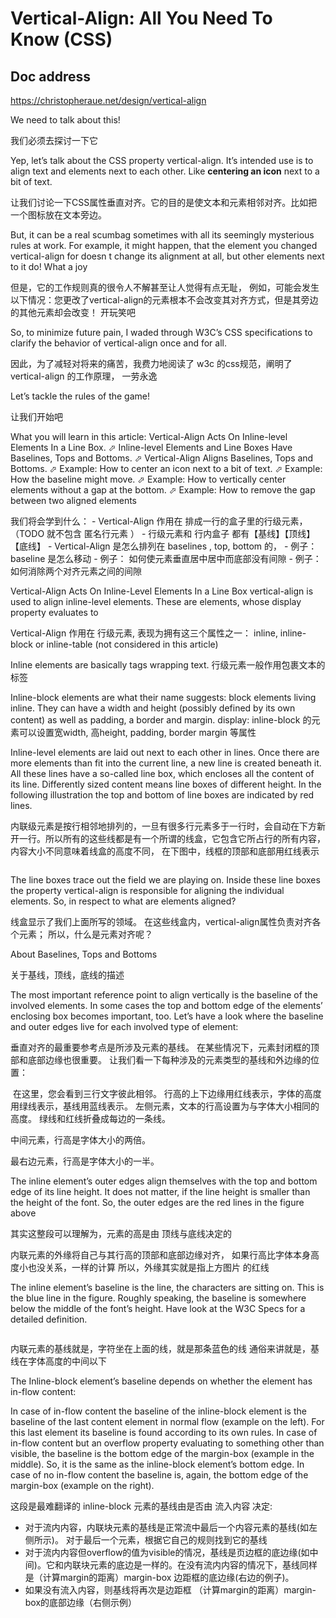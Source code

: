 # Vertical-Align: All You Need To Know (CSS)
## Doc address
https://christopheraue.net/design/vertical-align

We need  to talk  about this!

我们必须去探讨一下它

Yep, let’s talk about the CSS property vertical-align. It’s intended use is to align text and elements next to each other. Like **centering an icon** next to a bit of text.

让我们讨论一下CSS属性垂直对齐。它的目的是使文本和元素相邻对齐。比如把一个图标放在文本旁边。

But, it can be a real scumbag sometimes with all its seemingly mysterious rules at work. For example, it might happen, that the element you changed vertical-align for doesn t change its alignment at all, but other elements next to it do! What a joy

但是，它的工作规则真的很令人不解甚至让人觉得有点无耻， 例如，可能会发生以下情况：您更改了vertical-align的元素根本不会改变其对齐方式，但是其旁边的其他元素却会改变！ 开玩笑吧

So, to minimize future pain, I waded through W3C’s CSS specifications to clarify the behavior of vertical-align once and for all.

因此，为了减轻对将来的痛苦，我费力地阅读了 w3c 的css规范，阐明了 vertical-align 的工作原理， 一劳永逸

Let’s tackle the rules of the game!

让我们开始吧

What you will learn in this article:
Vertical-Align Acts On Inline-level Elements In a Line Box. ⬀
Inline-level Elements and Line Boxes Have Baselines, Tops and Bottoms. ⬀
Vertical-Align Aligns Baselines, Tops and Bottoms. ⬀
Example: How to center an icon next to a bit of text. ⬀
Example: How the baseline might move. ⬀
Example: How to vertically center elements without a gap at the bottom. ⬀
Example: How to remove the gap between two aligned elements

我们将会学到什么：
    - Vertical-Align 作用在 排成一行的盒子里的行级元素，（TODO 就不包含 匿名行元素 ）
    - 行级元素和 行内盒子 都有【基线】【顶线】【底线】
    - Vertical-Align 是怎么排列在 baselines , top, bottom 的，
    - 例子： baseline 是怎么移动
    - 例子： 如何使元素垂直居中居中而底部没有间隙
    - 例子： 如何消除两个对齐元素之间的间隙

Vertical-Align Acts On Inline-Level Elements In a Line Box
vertical-align is used to align inline-level elements. These are elements, whose display property evaluates to

Vertical-Align 作用在 行级元素, 表现为拥有这三个属性之一：
inline,
inline-block or
inline-table (not considered in this article)

Inline elements are basically tags wrapping text.
行级元素一般作用包裹文本的标签

Inline-block elements are what their name suggests: block elements living inline. They can have a width and height (possibly defined by its own content) as well as padding, a border and margin.
display: inline-block 的元素可以设置宽width, 高height, padding, border margin 等属性

Inline-level elements are laid out next to each other in lines. Once there are more elements than fit into the current line, a new line is created beneath it. All these lines have a so-called line box, which encloses all the content of its line. Differently sized content means line boxes of different height. In the following illustration the top and bottom of line boxes are indicated by red lines.

内联级元素是按行相邻地排列的，一旦有很多行元素多于一行时，会自动在下方新开一行。所以所有的这些线都是有一个所谓的线盒，它包含它所占行的所有内容， 内容大小不同意味着线盒的高度不同， 
在下图中，线框的顶部和底部用红线表示

<image />

The line boxes trace out the field we are playing on. Inside these line boxes the property vertical-align is responsible for aligning the individual elements. So, in respect to what are elements aligned?

线盒显示了我们上面所写的领域。 在这些线盒内，vertical-align属性负责对齐各个元素；
所以，什么是元素对齐呢？

About Baselines, Tops and Bottoms

关于基线，顶线，底线的描述

The most important reference point to align vertically is the baseline of the involved elements. In some cases the top and bottom edge of the elements’ enclosing box becomes important, too. Let’s have a look where the baseline and outer edges live for each involved type of element:

垂直对齐的最重要参考点是所涉及元素的基线。 在某些情况下，元素封闭框的顶部和底部边缘也很重要。 让我们看一下每种涉及的元素类型的基线和外边缘的位置：

<image />
在这里，您会看到三行文字彼此相邻。 
行高的上下边缘用红线表示，字体的高度用绿线表示，基线用蓝线表示。
 左侧元素，文本的行高设置为与字体大小相同的高度。 绿线和红线折叠成每边的一条线。 
 
 中间元素，行高是字体大小的两倍。 
 
 最右边元素，行高是字体大小的一半。

The inline element’s outer edges align themselves with the top and bottom edge of its line height. It does not matter, if the line height is smaller than the height of the font. So, the outer edges are the red lines in the figure above

其实这整段可以理解为，元素的高是由 顶线与底线决定的

内联元素的外缘将自己与其行高的顶部和底部边缘对齐，
如果行高比字体本身高度小也没关系，一样的计算
所以，外缘其实就是指上方图片 的红线

The inline element’s baseline is the line, the characters are sitting on. This is the blue line in the figure. Roughly speaking, the baseline is somewhere below the middle of the font’s height. Have look at the W3C Specs for a detailed definition.

<image />

内联元素的基线就是，字符坐在上面的线，就是那条蓝色的线
通俗来讲就是，基线在字体高度的中间以下

The Inline-block element’s baseline depends on whether the element has in-flow content:

In case of in-flow content the baseline of the inline-block element is the baseline of the last content element in normal flow (example on the left). For this last element its baseline is found according to its own rules.
In case of in-flow content but an overflow property evaluating to something other than visible, the baseline is the bottom edge of the margin-box (example in the middle). So, it is the same as the inline-block element’s bottom edge.
In case of no in-flow content the baseline is, again, the bottom edge of the margin-box (example on the right).

这段是最难翻译的
inline-block 元素的基线由是否由 流入内容 决定:
- 对于流内内容，内联块元素的基线是正常流中最后一个内容元素的基线(如左侧所示)。
对于最后一个元素，根据它自己的规则找到它的基线
- 对于流内内容但overflow的值为visible的情况，基线是页边框的底边缘(如中间)。它和内联块元素的底边是一样的。在没有流内内容的情况下，基线同样是（计算margin的距离）margin-box 边距框的底边缘(右边的例子)。
- 如果没有流入内容，则基线将再次是边距框 （计算margin的距离）margin-box的底部边缘（右侧示例）

<image />



